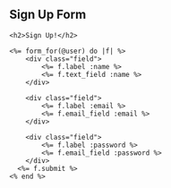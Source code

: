 ## Sign Up Form
	<h2>Sign Up!</h2>

	<%= form_for(@user) do |f| %>
		<div class="field">
			<%= f.label :name %>
			<%= f.text_field :name %>
		</div>

		<div class="field">
			<%= f.label :email %>
			<%= f.email_field :email %>
		</div>

		<div class="field">
			<%= f.label :password %>
			<%= f.email_field :password %>
		</div>
	  <%= f.submit %>
	<% end %>
